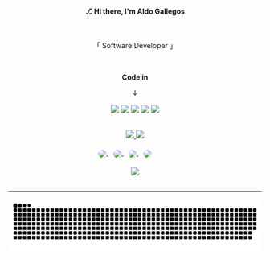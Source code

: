 <link href="https://fonts.googleapis.com/css2?family=Inconsolata:wght@300;600;700;800&family=Roboto+Slab:wght@200&display=swap" rel="stylesheet">

<!--PRESENTACIÓN -->
<div align="center"> 

  #### **⎇ Hi there, I'm Aldo Gallegos**

  <br>

  「 Software Developer 」

</div>

<br>
<!-- LENGUAJES DE PROGRAMACIÓN -->
<div class="container-code" align="center">

  **Code in**

  ↓

  <img align="center" src="https://camo.githubusercontent.com/a0abcbea14168c7aacd352b2c670cbf5185d589a3bbd438756cd22dc740aa706/68747470733a2f2f696d672e736869656c64732e696f2f62616467652f2d48544d4c2d4533344632363f7374796c653d666c61742d737175617265266c6f676f3d48544d4c35266c6f676f436f6c6f723d7768697465" />
  <img align="center"src="https://camo.githubusercontent.com/404c4161e21391af6d3d3d0585e8f6449f0f0875c1239c6bc363d7dcd46d7b6e/68747470733a2f2f696d672e736869656c64732e696f2f62616467652f2d4353532d3135373242363f7374796c653d666c61742d737175617265266c6f676f3d43535333266c6f676f436f6c6f723d7768697465" />
  <img align="center"src="https://camo.githubusercontent.com/853b45542fee148bebfbe055a687fbe46132d042977a0cc64aa04330651e4202/68747470733a2f2f696d672e736869656c64732e696f2f62616467652f2d4a6176615363726970742d4637444631453f7374796c653d666c61742d737175617265266c6f676f3d4a617661536372697074266c6f676f436f6c6f723d7768697465" />
  <img align="center" src="https://camo.githubusercontent.com/7c47c0d734cdcb66a9b86d4abed131865b3a90d920fb9c1d915210e89081eb73/68747470733a2f2f696d672e736869656c64732e696f2f62616467652f2d507974686f6e2d3337373641423f7374796c653d666c61742d737175617265266c6f676f3d507974686f6e266c6f676f436f6c6f723d7768697465" />
  <img align="center" src="https://camo.githubusercontent.com/61066330e9259f8590cca875203aa2f263700dbbb769fb57e2be6128f97e4d92/68747470733a2f2f696d672e736869656c64732e696f2f62616467652f2d432532332d3962333637353f7374796c653d666c61742d737175617265266c6f676f3d637368617270266c6f676f436f6c6f723d7768697465" />
  <br><br><br>
  
</div>

<!-- STATS -->
<div align="center">
  <a href="https://github.com/kleytuus">
  <img height="170em" src="https://github-readme-stats.vercel.app/api?username=kleytuus&show_icons=true&theme=radical&include_all_commits=true&count_private=true"/>
  <img height="170em" src="https://github-readme-stats.vercel.app/api/top-langs/?username=kleytuus&layout=compact&langs_count=7&theme=radical"/>
</div>
<br>

 <!--REDES SOCIALES-->
<div align="center"> 
  <a href="https://discord.gg/uxKpCsdsNf">
  <img align="center" style="margin-left:10px; border-radius:8px;" src="https://cdn.discordapp.com/attachments/974424991288406026/1024852474487648286/discord-kleytus.png" />
  </a>
  <a href="https://www.linkedin.com/in/aldo-gallegos-670454249">
  <img align="center" style="margin-left:10px; border-radius:8px;" src="https://cdn.discordapp.com/attachments/974424991288406026/1024852474126934077/linkedin-kleytus.png" />
  </a>
  <a href="mailto:pedroaldo14@gmail.com?subject=Hola%20Aldo!">
  <img align="center" style="margin-left:10px; border-radius:8px;" src="https://cdn.discordapp.com/attachments/974424991288406026/1024852473665564722/gmail-kleytus.png" />
  </a>
  <a href="https://open.spotify.com/playlist/3QGt1DFdVoDts6i4dunEJM?si=dca4da7a34af4dc5">
  <img align="center" style="margin-right:50px; margin-left:10px;  border-radius:8px;" src="https://cdn.discordapp.com/attachments/974424991288406026/1024852472935759932/spotify-kleytus.png" />
  </a> <br><br>
  <img align="center" height="150" src="https://cdn.discordapp.com/attachments/974424991288406026/1024852682441236531/profile-kleytus-radius.png">

</div>
<br>

---
<!--SNAKE-->
<div class = "snake" align="center">

  ![Snake Animation](https://raw.githubusercontent.com/kleytuus/kleytuus/output/github-contribution-grid-snake.svg)

</div>
  

